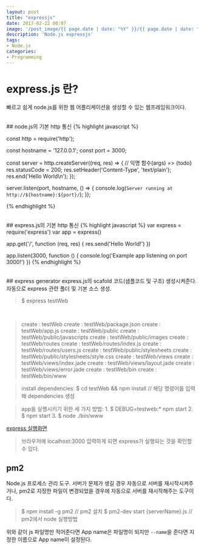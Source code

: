 ```yaml
---
layout: post
title: "expressjs"
date: 2017-02-22 00:07
image: '/post_image/{{ page.date | date: "%Y" }}/{{ page.date | date: "%m" }}/'
description: 'Node.js expressjs'
tags:
- Node.js
categories:
- Programming
---
```


# express.js 란?
빠르고 쉽게 node.js를 위한 웹 어플리케이션을 생성할 수 있는 웹프레임워크이다.

<br/>
## node.js의 기본 http 통신
{% highlight javascript %}

const http = require('http');

const hostname = '127.0.0.1';
const port = 3000;

const server = http.createServer((req, res) => {  // 익명 함수(args) => {todo}
  res.statusCode = 200;
  res.setHeader('Content-Type', 'text/plain');
  res.end('Hello World\n');
});

server.listen(port, hostname, () => {
  console.log(`Server running at http://${hostname}:${port}/`);
});

{% endhighlight %}

<br/>
## express.js의 기본 http 통신
{% highlight javascript %}
var express = require('express')
var app = express()

app.get('/', function (req, res) {
  res.send('Hello World!')
})

app.listen(3000, function () {
  console.log('Example app listening on port 3000!')
})
{% endhighlight %}

<br/>
## express generator
express.js의 scafold 코드(샘플코드 및 구조) 생성시켜준다.<br/>
자동으로 express 관련 폴더 및 기본 소스 생성.<br/>

> $ express testWeb

<br/>

>   create : testWeb
   create : testWeb/package.json
   create : testWeb/app.js
   create : testWeb/public
   create : testWeb/public/javascripts
   create : testWeb/public/images
   create : testWeb/routes
   create : testWeb/routes/index.js
   create : testWeb/routes/users.js
   create : testWeb/public/stylesheets
   create : testWeb/public/stylesheets/style.css
   create : testWeb/views
   create : testWeb/views/index.jade
   create : testWeb/views/layout.jade
   create : testWeb/views/error.jade
   create : testWeb/bin
   create : testWeb/bin/www

>   install dependencies:
     $ cd testWeb && npm install // 해당 명령어를 입력해 dependencies 생성

>   app을 실행시키기 위한 세 가지 방법:
     1. $ DEBUG=testweb:* npm start
     2. $ npm start
     3. $ node ./bin/www

[express 실행화면](express_index.png)
>    브라우저에 localhost:3000 입력하게 되면 express가 실행되는 것을 확인할 수 있다.



## pm2
Node.js 프로세스 관리 도구. 서버가 문제가 생길 경우 자동으로 서버를 재시작시켜주거나, pm2로 지정한 파일이 변경되었을 경우에 자동으로 서버를 재시작해주는 도구이다.

> $ npm install -g pm2 // pm2 설치
> $ pm2-dev start  {serverName}.js // pm2에서 node 실행방법

위와 같이 js 파일명만 적어준다면 App name은 파일명이 되지만 `--name`을 준다면 지정한 이름으로 App name이 설정된다.
